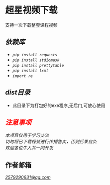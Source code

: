 # **超星视频下载** 
支持一次下载整套课程视频
## *依赖库*
+ *`pip install requests`*
+ *`pip install stdiomask`*
+ *`pip install prettytable`*
+ *`pip install lxml`*
+ *`import re`*


## *dist目录*

+ 此目录下为打包好的exe程序,无后门,可放心使用

## <font color=red>*注意事项*</font>
*本项目仅用于学习交流*  
*切勿将已下载视频进行传播售卖，否则后果自负*  
*欢迎各位牛人共一同开发*

## 作者邮箱
*2579290631@qq.com*
